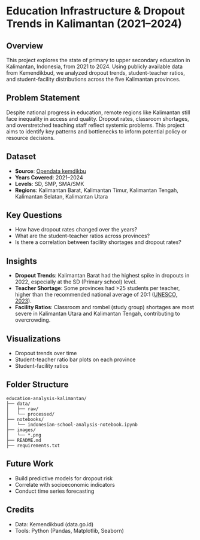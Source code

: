# Education Infrastructure & Dropout Trends in Kalimantan (2021–2024)

## Overview

This project explores the state of primary to upper secondary education in Kalimantan, Indonesia, from 2021 to 2024. Using publicly available data from Kemendikbud, we analyzed dropout trends, student-teacher ratios, and student-facility distributions across the five Kalimantan provinces.

## Problem Statement

Despite national progress in education, remote regions like Kalimantan still face inequality in access and quality. Dropout rates, classroom shortages, and overstretched teaching staff reflect systemic problems. This project aims to identify key patterns and bottlenecks to inform potential policy or resource decisions.

## Dataset

* **Source**: [Opendata kemdikbu](data.go.id)
* **Years Covered**: 2021–2024
* **Levels**: SD, SMP, SMA/SMK
* **Regions**: Kalimantan Barat, Kalimantan Timur, Kalimantan Tengah, Kalimantan Selatan, Kalimantan Utara

## Key Questions

* How have dropout rates changed over the years?
* What are the student-teacher ratios across provinces?
* Is there a correlation between facility shortages and dropout rates?

## Insights

* **Dropout Trends**: Kalimantan Barat had the highest spike in dropouts in 2022, especially at the SD (Primary school) level.
* **Teacher Shortage**: Some provinces had >25 students per teacher, higher than the recommended national average of 20:1 ([UNESCO, 2023](https://uis.unesco.org/)).
* **Facility Ratios**: Classroom and rombel (study group) shortages are most severe in Kalimantan Utara and Kalimantan Tengah, contributing to overcrowding.

## Visualizations

* Dropout trends over time
* Student-teacher ratio bar plots on each province
* Student-facility ratios

## Folder Structure

```
education-analysis-kalimantan/
├── data/
│   ├── raw/
│   └── processed/
├── notebooks/
│   └── indonesian-school-analysis-notebook.ipynb
├── images/
│   └── *.png
├── README.md
├── requirements.txt
```

## Future Work

* Build predictive models for dropout risk
* Correlate with socioeconomic indicators
* Conduct time series forecasting

## Credits

* Data: Kemendikbud (data.go.id)
* Tools: Python (Pandas, Matplotlib, Seaborn)

